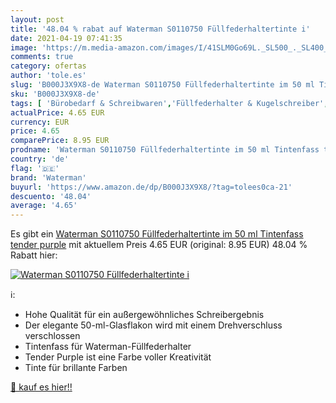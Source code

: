 ```yaml
---
layout: post
title: '48.04 % rabat auf Waterman S0110750 Füllfederhaltertinte i'
date: 2021-04-19 07:41:35
image: 'https://m.media-amazon.com/images/I/41SLM0Go69L._SL500_._SL400_.jpg'
comments: true
category: ofertas
author: 'tole.es'
slug: 'B000J3X9X8-de Waterman S0110750 Füllfederhaltertinte im 50 ml Tintenfass...'
sku: 'B000J3X9X8-de'
tags: [ 'Bürobedarf & Schreibwaren','Füllfederhalter & Kugelschreiber','Schreibwaren','Tintenfässer für traditionelle Füllhalter & Federn','waterman', ]
actualPrice: 4.65 EUR
currency: EUR
price: 4.65
comparePrice: 8.95 EUR
prodname: 'Waterman S0110750 Füllfederhaltertinte im 50 ml Tintenfass tender purple'
country: 'de'
flag: '🇩🇪'
brand: 'Waterman'
buyurl: 'https://www.amazon.de/dp/B000J3X9X8/?tag=tolees0ca-21'
descuento: '48.04'
average: '4.65'
---
```


Es gibt ein [Waterman S0110750 Füllfederhaltertinte im 50 ml Tintenfass tender purple](https://www.amazon.de/dp/B000J3X9X8/?tag=tolees0ca-21) mit aktuellem Preis 4.65 EUR (original: 8.95 EUR) 48.04 % Rabatt hier:

[![Waterman S0110750 Füllfederhaltertinte i](https://m.media-amazon.com/images/I/41SLM0Go69L._SL500_._SL400_.jpg)](https://www.amazon.de/dp/B000J3X9X8/?tag=tolees0ca-21)

ℹ️:

- Hohe Qualität für ein außergewöhnliches Schreibergebnis
- Der elegante 50-ml-Glasflakon wird mit einem Drehverschluss verschlossen
- Tintenfass für Waterman-Füllfederhalter
- Tender Purple ist eine Farbe voller Kreativität
- Tinte für brillante Farben

[🛒 kauf es hier!!](https://www.amazon.de/dp/B000J3X9X8/?tag=tolees0ca-21)
